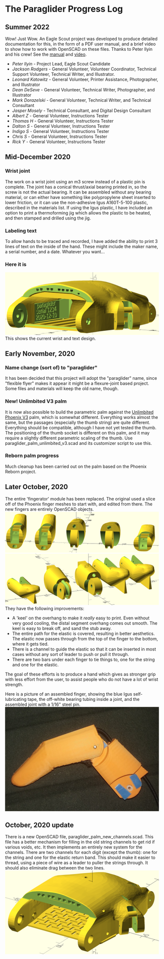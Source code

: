 # The Paraglider Progress Log
## Summer 2022
Wow! Just Wow.  An Eagle Scout project was developed to  produce detailed documentation for this, in the form of a PDF user manual, and a brief video to show how to work with OpenSCAD on these files.  Thanks to Peter Ilyin and his crew!  See the [manual](Instruction\_manual\_rev2.pdf) and [video](images/Instructional\_Video\_Trim.mp4).

* *Peter Ilyin* - Project Lead, Eagle Scout Candidate
* *Jackson Rodgers* - General Volunteer, Volunteer Coordinator, Technical Support Volunteer, Technical Writer, and Illustrator.
* *Leonard Katowitz* - General Volunteer, Printer Assistance, Photographer, and Illustrator
* *Dean DeSeve* - General Volunteer, Technical Writer, Photographer, and Illustrator
* *Mark Dorazelski* - General Volunteer, Technical Writer,  and Technical Consultant
* *Jasper Mosely* - Technical Consultant, and Digital Design Consultant
* *Albert Z* - General Volunteer, Instructions Tester
* *Thomas H* - General Volunteer, Instructions Tester
* *Dalton S* - General Volunteer, Instructions Tester
* *Indigo S* - General Volunteer, Instructions Tester
* *Chris S* - General Volunteer, Instructions Tester
* *Rick Y* - General Volunteer, Instructions Tester
 
## Mid-December 2020
### Wrist joint
The work on a wrist joint using an m3 screw instead of a plastic pin
is complete.  The joint has a conical thrust/axial bearing printed
in, so the screw is not the actual bearing.  It can be assembled
without any bearing material, or can either have something like
polypropylene sheet inserted to lower friction, or it can use the
non-adhesive Igus A160T-5-100 plastic, described in the materials list.  If using the
Igus plastic, I have included an option to print a thermoforming jig
which allows the plastic to be heated, and then stamped and drilled
using the jig.

### Labeling text
To allow hands to be traced and recorded, I have added the ability
to print 3 lines of text on the inside of the hand. These might
include the maker name, a serial number, and a date.
Whatever you want...

### Here it is
![Hand with new bearings and text](images/december2020palm.png)
This shows the current wrist and text design.

## Early November, 2020

### Name change (sort of) to "paraglider"
It has been decided that this project will adopt the "paraglider" name, since "flexible flyer" makes it appear it might be a flexure-joint based project.  Some files and materials will keep the old name, though.

### New!  Unlimbited V3 palm 
It is now also possible to build the parametric palm against the [Unlimbited Phoenix V3](https://www.thingiverse.com/thing:1674320)  palm, which is somewhat different.  Everything works almost the same, but the passages (especially the thumb string) are quite different. Everything should be compatible, although I have not yet tested the thumb.  The positioning of the thumb socket is different on this palm, and it may require a slightly different parametric scaling of the thumb. Use paraglider_palm_unlimbited_v3.scad and its customizer script to use this.

### Reborn palm progress
Much cleanup has been carried out on the palm based on the Phoenix Reborn project.  

## Later October, 2020
The entire 'fingerator' module has been replaced. The original used a slice off of the Phoenix finger meshes to start with, and edited from there.  The new fingers are entirely OpenSCAD objects.  
![Rendered image of new fingers](images/fingerator.png) ![Rendered image of new fingers](images/fingerator_2.png)  They have the following improvements:

* A 'keel' on the overhang to make it _really_ easy to print.  Even without very good cooling,  the distal segment overhang comes out smooth. The keel is easy to break off, and sand the stub away.
* The entire path for the elastic is covered, resulting in better aesthetics. The elastic now passes through from the top of the finger to the bottom, where it gets tied.
* There is a channel to guide the elastic so that it can be inserted in most cases without any  sort of leader to push or pull it through.
* There are two bars under each finger to tie things to, one for the string and one for the elastic.

The goal of these efforts is to produce a hand which gives as stronger grip with less effort from the user, to assist people who do not have a lot of wrist strength.

Here is a picture of an assembled finger, showing the blue Igus self-lubricating tape, the off-white bearing tubing inside a joint, and the assembled joint with a 1/16" steel pin.
![picture](images/assembled_finger.jpg) 

## October, 2020 update
There is a new OpenSCAD file, paraglider\_palm\_new\_channels.scad.  This file has a better mechanism for filling in the old string channels to get rid if various voids, etc.  It then implements an entirely new system for the channels.  There are two channels for each digit (except the thumb): one for the string and one for the elastic return band.  This should make it easier to thread, using a piece of wire as a leader to puller the strings through. It should also eliminate drag between the two lines. 
![Rendered image of new channels](images/paraglider_palm_new_channels.png)

